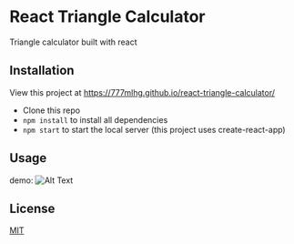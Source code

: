 # React Triangle Calculator

Triangle calculator built with react

## Installation

View this project at https://777mlhg.github.io/react-triangle-calculator/

- Clone this repo
- `npm install` to install all dependencies
- `npm start` to start the local server (this project uses create-react-app)

## Usage

demo: ![Alt Text](https://github.com/777mlHg/react-triangle-calculator/blob/master/src/images/demo.gif)

## License

[MIT](https://choosealicense.com/licenses/mit/)
